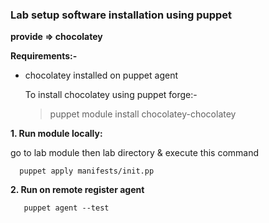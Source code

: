### Lab setup software installation using puppet 
**provide => chocolatey**

**Requirements:-**

- chocolatey installed on puppet agent

  To install chocolatey using puppet forge:-

    >  puppet module install chocolatey-chocolatey

**1. Run module locally:**

   go to lab module then lab directory & execute this command

      puppet apply manifests/init.pp
    
**2. Run on remote register agent**     
    
       puppet agent --test
